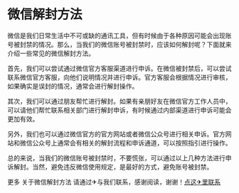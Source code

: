 # 微信解封方法

微信是我们日常生活中不可或缺的通讯工具，但有时候由于各种原因可能会出现账号被封禁的情况。那么，当我们的微信账号被封禁时，应该如何解封呢？下面就来介绍一些常见的微信解封方法。

首先，我们可以尝试通过微信官方客服渠道进行申诉。在微信被封禁后，可以尝试联系微信官方客服，向他们说明情况并进行申诉。官方客服会根据情况进行审核，如果确实是误封的情况，通常会进行解封操作。

其次，我们可以通过朋友帮忙进行解封。如果有亲朋好友在微信官方工作人员中，可以请他们帮忙联系相关部门进行解封申诉，有时候通过内部渠道进行申诉可能会更加有效。

另外，我们也可以通过微信官方的官方网站或者微信公众号进行相关申诉。官方网站和微信公众号上通常会有相关的解封流程和申诉通道，可以按照指引进行操作。

总的来说，当我们的微信账号被封禁时，不要慌张，可以通过以上几种方法进行申诉解封。当然，避免违反微信使用规定，是最好的方式，避免账号被封禁。

更多 关于微信解封方法 请通过✈与我们联系，感谢阅读，谢谢！[点这✈里联系](https://gg.k02.cc)